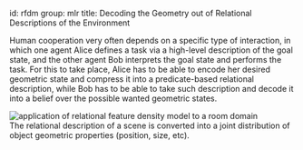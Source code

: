 id: rfdm
group: mlr
title: Decoding the Geometry out of Relational Descriptions of the Environment


Human cooperation very often depends on a specific type of interaction, in
which one agent Alice defines a task via a high-level description of the goal
state, and the other agent Bob interprets the goal state and performs the task.
For this to take place, Alice has to be able to encode her desired geometric
state and compress it into a predicate-based relational description, while Bob
has to be able to take such description and decode it into a belief over the
possible wanted geometric states.


<div class="thumbnail">
  <img src="/static/img/rfdm.png"
    alt="application of relational feature density model to a room domain"
    />
  <div class="caption">
    The relational description of a scene is converted into a joint
    distribution of object geometric properties (position, size, etc).
  </div>
</div>
